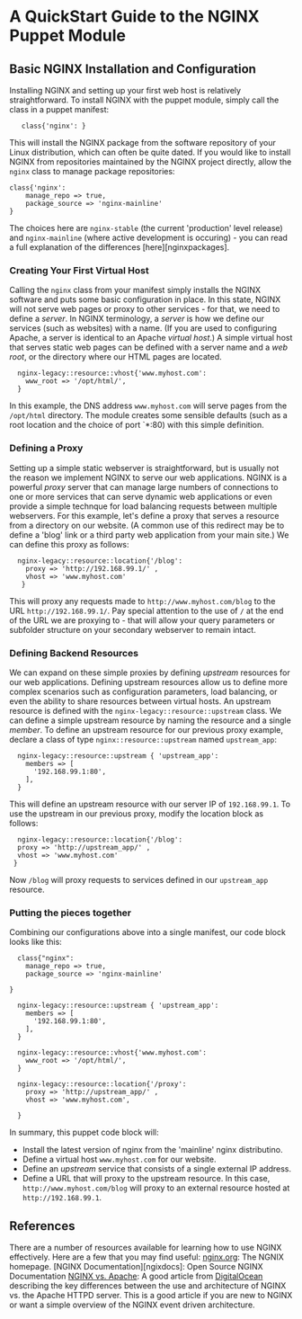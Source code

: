 # A QuickStart Guide to the NGINX Puppet Module

## Basic NGINX Installation and Configuration

Installing NGINX and setting up your first web host is relatively straightforward.  To install
NGINX with the puppet module, simply call the class in a puppet manifest:
```
   class{'nginx': }
```
This will install the NGINX package from the software repository of your Linux distribution, which can often be quite dated.  If you would like to install NGINX from repositories maintained by the NGINX project directly, allow the `nginx` class to manage package repositories:

```
class{'nginx':
    manage_repo => true,
    package_source => 'nginx-mainline'
}
```
The choices here are `nginx-stable` (the current 'production' level release) and `nginx-mainline` (where active development is occuring) - you can read a full explanation of the differences [here][nginxpackages].  

### Creating Your First Virtual Host

Calling the `nginx` class from your manifest simply installs the NGINX software and puts some basic configuration in place.  In this state, NGINX will not serve web pages or proxy to other services - for that, we need to define a *server*.  In NGINX terminology, a *server* is how we define our services (such as websites) with a name.  (If you are used to configuring Apache, a server is identical to an Apache *virtual host*.)  A simple virtual host that serves static web pages can be defined with a server name and a *web root*, or the directory where our HTML pages are located.

```
  nginx-legacy::resource::vhost{'www.myhost.com':
    www_root => '/opt/html/',
  }
```
In this example, the DNS address `www.myhost.com` will serve pages from the `/opt/html` directory.  The module creates some sensible defaults (such as a root location and the choice of port `*:80) with this simple definition.

### Defining a Proxy

Setting up a simple static webserver is straightforward, but is usually not the reason we implement NGINX to serve our web applications.  NGINX is a powerful *proxy* server that can manage large numbers of connections to one or more services that can serve dynamic web applications or even provide a simple technque for load balancing requests between multiple webservers.  For this example, let's define a proxy that serves a resource from a directory on our website. (A common use of this redirect may be to define a 'blog' link or a third party web application from your main site.)  We can define this proxy as follows:

```
  nginx-legacy::resource::location{'/blog':
    proxy => 'http://192.168.99.1/' ,
    vhost => 'www.myhost.com'
   }
```
This will proxy any requests made to `http://www.myhost.com/blog` to the URL `http://192.168.99.1/`.  Pay special attention to the use of `/` at the end of the URL we are proxying to - that will allow your query parameters or subfolder structure on your secondary webserver to remain intact.  

### Defining Backend Resources

We can expand on these simple proxies by defining *upstream* resources for our web applications.  Defining upstream resources allow us to define more complex scenarios such as configuration parameters, load balancing, or even the ability to share resources between virtual hosts. An upstream resource is defined with the `nginx-legacy::resource::upstream` class.  We can define a simple upstream resource by naming the resource and a single *member*.  To define an upstream resource for our previous proxy example, declare a class of type `nginx::resource::upstream` named `upstream_app`:

```
  nginx-legacy::resource::upstream { 'upstream_app':
    members => [
      '192.168.99.1:80',
    ],
  }
  ```
  This will define an upstream resource with our server IP of `192.168.99.1`.  To use the upstream in our previous proxy, modify the location block as follows:
  
  ```
    nginx-legacy::resource::location{'/blog':
    proxy => 'http://upstream_app/' ,
    vhost => 'www.myhost.com'
   }
```
Now `/blog` will proxy requests to services defined in our `upstream_app` resource.

### Putting the pieces together

Combining our configurations above into a single manifest, our code block looks like this:

```
  class{"nginx":
    manage_repo => true,
    package_source => 'nginx-mainline'

}

  nginx-legacy::resource::upstream { 'upstream_app':
    members => [
      '192.168.99.1:80',
    ],
  }

  nginx-legacy::resource::vhost{'www.myhost.com':
    www_root => '/opt/html/',
  }

  nginx-legacy::resource::location{'/proxy':
    proxy => 'http://upstream_app/' ,
    vhost => 'www.myhost.com',

  }
```  

In summary, this puppet code block will:
* Install the latest version of nginx from the 'mainline' nginx distributino.
* Define a virtual host `www.myhost.com` for our website.
* Define an *upstream* service that consists of a single external IP address.
* Define a URL that will proxy to the upstream resource.  In this case,  `http://www.myhost.com/blog` will proxy to an external resource hosted at `http://192.168.99.1`.

## References
There are a number of resources available for learning how to use NGINX effectively.  Here are a few that you may find useful:
[nginx.org][nginx]:  The NGNIX homepage.
[NGINX Documentation][ngixdocs]: Open Source NGINX Documentation
[NGINX vs. Apache][nginxvsapache]: A good article from [DigitalOcean][] describing the key differences between the use and architecture of NGINX vs. the Apache HTTPD server.  This is a good article if you are new to NGINX or want a simple overview of the NGINX event driven architecture.

[nginx]: http://ngnix.org
[phpfpm]: http://php-fpm.org
[nginxdocs]: http://nginx.org/en/docs/
[puppetlabsapache]: https://forge.puppetlabs.com/puppetlabs/apache
[digitalocean]: https://www.digitalocean.com
[nginxvsapache]: https://www.digitalocean.com/community/tutorials/apache-vs-nginx-practical-considerations
